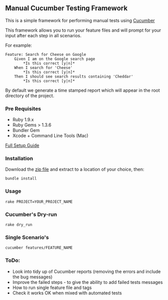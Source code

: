 ## Manual Cucumber Testing Framework

This is a simple framework for performing manual tests using [Cucumber](http://cukes.info)

This framework allows you to run your feature files and will prompt for your input after each step in all scenarios.

For example:

    Feature: Search for Cheese on Google
        Given I am on the Google search page
            *Is this correct [y|n]*
        When I search for 'Cheese'
            *Is this correct [y|n]*
        Then I should see search results containing 'Cheddar'
            *Is this correct [y|n]*

By default we generate a time stamped report which will appear in the root directory of the project.

### Pre Requisites

* Ruby 1.9.x
* Ruby Gems > 1.3.6
* Bundler Gem
* Xcode + Command Line Tools (Mac)

[Full Setup Guide](https://)

### Installation

Download the [zip file](https://github.com/ITV/manual_cukes/zipball/master) and extract to a location of your choice, then:

    bundle install

### Usage

    rake PROJECT=YOUR_PROJECT_NAME

### Cucumber's Dry-run

    rake dry_run

### Single Scenario's

    cucumber features/FEATURE_NAME

### ToDo: 

- Look into tidy up of Cucumber reports (removing the errors and include the bug messages)
- Improve the failed steps - to give the ability to add failed tests messages
- How to run single feature file and tags
- Check it works OK when mixed with automated tests
